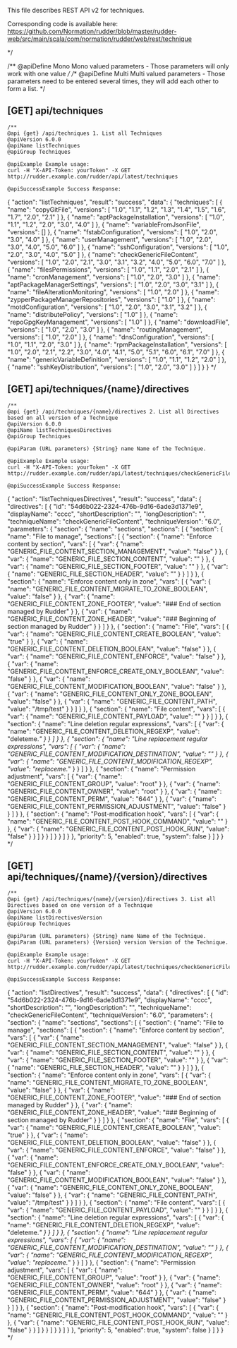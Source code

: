 
This file describes REST API v2 for techniques.

Corresponding code is available here: 
https://github.com/Normation/rudder/blob/master/rudder-web/src/main/scala/com/normation/rudder/web/rest/technique


 */

/**
   @apiDefine Mono Mono valued parameters - Those parameters will only work with one value
 */
/**
   @apiDefine Multi Multi valued parameters - Those parameters need to be entered several times, they will add each other to form a list.
 */

[GET] api/techniques
-----------------

    /**
    @api {get} /api/techniques 1. List all Techniques
    @apiVersion 6.0.0
    @apiName listTechniques
    @apiGroup Techniques
    
    @apiExample Example usage:
    curl -H "X-API-Token: yourToken" -X GET http://rudder.example.com/rudder/api/latest/techniques

    @apiSuccessExample Success Response:
{
  "action": "listTechniques",
  "result": "success",
  "data": {
    "techniques": [
      {
        "name": "copyGitFile",
        "versions": [
          "1.0",
          "1.1",
          "1.2",
          "1.3",
          "1.4",
          "1.5",
          "1.6",
          "1.7",
          "2.0",
          "2.1"
        ]
      },
      {
        "name": "aptPackageInstallation",
        "versions": [
          "1.0",
          "1.1",
          "1.2",
          "2.0",
          "3.0",
          "4.0"
        ]
      },
      {
        "name": "variableFromJsonFile",
        "versions": []
      },
      {
        "name": "fstabConfiguration",
        "versions": [
          "1.0",
          "2.0",
          "3.0",
          "4.0"
        ]
      },
      {
        "name": "userManagement",
        "versions": [
          "1.0",
          "2.0",
          "3.0",
          "4.0",
          "5.0",
          "6.0"
        ]
      },
      {
        "name": "sshConfiguration",
        "versions": [
          "1.0",
          "2.0",
          "3.0",
          "4.0",
          "5.0"
        ]
      },
      {
        "name": "checkGenericFileContent",
        "versions": [
          "1.0",
          "2.0",
          "2.1",
          "3.0",
          "3.1",
          "3.2",
          "4.0",
          "5.0",
          "6.0",
          "7.0"
        ]
      },
      {
        "name": "filesPermissions",
        "versions": [
          "1.0",
          "1.1",
          "2.0",
          "2.1"
        ]
      },
      {
        "name": "cronManagement",
        "versions": [
          "1.0",
          "2.0",
          "3.0"
        ]
      },
      {
        "name": "aptPackageManagerSettings",
        "versions": [
          "1.0",
          "2.0",
          "3.0",
          "3.1"
        ]
      },
      {
        "name": "fileAlterationMonitoring",
        "versions": [
          "1.0",
          "2.0"
        ]
      },
      {
        "name": "zypperPackageManagerRepositories",
        "versions": [
          "1.0"
        ]
      },
      {
        "name": "motdConfiguration",
        "versions": [
          "1.0",
          "2.0",
          "3.0",
          "3.1",
          "3.2"
        ]
      },
      {
        "name": "distributePolicy",
        "versions": [
          "1.0"
        ]
      },
      {
        "name": "repoGpgKeyManagement",
        "versions": [
          "1.0"
        ]
      },
      {
        "name": "downloadFile",
        "versions": [
          "1.0",
          "2.0",
          "3.0"
        ]
      },
      {
        "name": "routingManagement",
        "versions": [
          "1.0",
          "2.0"
        ]
      },
      {
        "name": "dnsConfiguration",
        "versions": [
          "1.0",
          "1.1",
          "2.0",
          "3.0"
        ]
      },
      {
        "name": "rpmPackageInstallation",
        "versions": [
          "1.0",
          "2.0",
          "2.1",
          "2.2",
          "3.0",
          "4.0",
          "4.1",
          "5.0",
          "5.1",
          "6.0",
          "6.1",
          "7.0"
        ]
      },
      {
        "name": "genericVariableDefinition",
        "versions": [
          "1.0",
          "1.1",
          "1.2",
          "2.0"
        ]
      },
      {
        "name": "sshKeyDistribution",
        "versions": [
          "1.0",
          "2.0",
          "3.0"
        ]
      }
    ]
  }
}
     */



[GET] api/techniques/{name}/directives
--------------------------

    /**
    @api {get} /api/techniques/{name}/directives 2. List all Directives based on all version of a Technique
    @apiVersion 6.0.0
    @apiName listTechniquesDirectives 
    @apiGroup Techniques
     
    @apiParam (URL parameters) {String} name Name of the Technique.

    @apiExample Example usage:
    curl -H "X-API-Token: yourToken" -X GET http://rudder.example.com/rudder/api/latest/techniques/checkGenericFileContent/directives

    @apiSuccessExample Success Response:
{
  "action": "listTechniquesDirectives",
  "result": "success",
  "data": {
    "directives": [
      {
        "id": "54d6b022-2324-476b-9d16-6ade3d1371e9",
        "displayName": "cccc",
        "shortDescription": "",
        "longDescription": "",
        "techniqueName": "checkGenericFileContent",
        "techniqueVersion": "6.0",
        "parameters": {
          "section": {
            "name": "sections",
            "sections": [
              {
                "section": {
                  "name": "File to manage",
                  "sections": [
                    {
                      "section": {
                        "name": "Enforce content by section",
                        "vars": [
                          {
                            "var": {
                              "name": "GENERIC_FILE_CONTENT_SECTION_MANAGEMENT",
                              "value": "false"
                            }
                          },
                          {
                            "var": {
                              "name": "GENERIC_FILE_SECTION_CONTENT",
                              "value": ""
                            }
                          },
                          {
                            "var": {
                              "name": "GENERIC_FILE_SECTION_FOOTER",
                              "value": ""
                            }
                          },
                          {
                            "var": {
                              "name": "GENERIC_FILE_SECTION_HEADER",
                              "value": ""
                            }
                          }
                        ]
                      }
                    },
                    {
                      "section": {
                        "name": "Enforce content only in zone",
                        "vars": [
                          {
                            "var": {
                              "name": "GENERIC_FILE_CONTENT_MIGRATE_TO_ZONE_BOOLEAN",
                              "value": "false"
                            }
                          },
                          {
                            "var": {
                              "name": "GENERIC_FILE_CONTENT_ZONE_FOOTER",
                              "value": "### End of section managed by Rudder"
                            }
                          },
                          {
                            "var": {
                              "name": "GENERIC_FILE_CONTENT_ZONE_HEADER",
                              "value": "### Beginning of section managed by Rudder"
                            }
                          }
                        ]
                      }
                    },
                    {
                      "section": {
                        "name": "File",
                        "vars": [
                          {
                            "var": {
                              "name": "GENERIC_FILE_CONTENT_CREATE_BOOLEAN",
                              "value": "true"
                            }
                          },
                          {
                            "var": {
                              "name": "GENERIC_FILE_CONTENT_DELETION_BOOLEAN",
                              "value": "false"
                            }
                          },
                          {
                            "var": {
                              "name": "GENERIC_FILE_CONTENT_ENFORCE",
                              "value": "false"
                            }
                          },
                          {
                            "var": {
                              "name": "GENERIC_FILE_CONTENT_ENFORCE_CREATE_ONLY_BOOLEAN",
                              "value": "false"
                            }
                          },
                          {
                            "var": {
                              "name": "GENERIC_FILE_CONTENT_MODIFICATION_BOOLEAN",
                              "value": "false"
                            }
                          },
                          {
                            "var": {
                              "name": "GENERIC_FILE_CONTENT_ONLY_ZONE_BOOLEAN",
                              "value": "false"
                            }
                          },
                          {
                            "var": {
                              "name": "GENERIC_FILE_CONTENT_PATH",
                              "value": "/tmp/test"
                            }
                          }
                        ]
                      }
                    },
                    {
                      "section": {
                        "name": "File content",
                        "vars": [
                          {
                            "var": {
                              "name": "GENERIC_FILE_CONTENT_PAYLOAD",
                              "value": ""
                            }
                          }
                        ]
                      }
                    },
                    {
                      "section": {
                        "name": "Line deletion regular expressions",
                        "vars": [
                          {
                            "var": {
                              "name": "GENERIC_FILE_CONTENT_DELETION_REGEXP",
                              "value": "deleteme.*"
                            }
                          }
                        ]
                      }
                    },
                    {
                      "section": {
                        "name": "Line replacement regular expressions",
                        "vars": [
                          {
                            "var": {
                              "name": "GENERIC_FILE_CONTENT_MODIFICATION_DESTINATION",
                              "value": ""
                            }
                          },
                          {
                            "var": {
                              "name": "GENERIC_FILE_CONTENT_MODIFICATION_REGEXP",
                              "value": "replaceme.*"
                            }
                          }
                        ]
                      }
                    },
                    {
                      "section": {
                        "name": "Permission adjustment",
                        "vars": [
                          {
                            "var": {
                              "name": "GENERIC_FILE_CONTENT_GROUP",
                              "value": "root"
                            }
                          },
                          {
                            "var": {
                              "name": "GENERIC_FILE_CONTENT_OWNER",
                              "value": "root"
                            }
                          },
                          {
                            "var": {
                              "name": "GENERIC_FILE_CONTENT_PERM",
                              "value": "644"
                            }
                          },
                          {
                            "var": {
                              "name": "GENERIC_FILE_CONTENT_PERMISSION_ADJUSTMENT",
                              "value": "false"
                            }
                          }
                        ]
                      }
                    },
                    {
                      "section": {
                        "name": "Post-modification hook",
                        "vars": [
                          {
                            "var": {
                              "name": "GENERIC_FILE_CONTENT_POST_HOOK_COMMAND",
                              "value": ""
                            }
                          },
                          {
                            "var": {
                              "name": "GENERIC_FILE_CONTENT_POST_HOOK_RUN",
                              "value": "false"
                            }
                          }
                        ]
                      }
                    }
                  ]
                }
              }
            ]
          }
        },
        "priority": 5,
        "enabled": true,
        "system": false
      }
    ]
  }
}
    */

[GET] api/techniques/{name}/{version}/directives
--------------------------

    /**
    @api {get} /api/techniques/{name}/{version}/directives 3. List all Directives based on one version of a Technique
    @apiVersion 6.0.0
    @apiName listDirectivesVersion
    @apiGroup Techniques
     
    @apiParam (URL parameters) {String} name Name of the Technique.
    @apiParam (URL parameters) {Version} version Version of the Technique.

    @apiExample Example usage:
    curl -H "X-API-Token: yourToken" -X GET http://rudder.example.com/rudder/api/latest/techniques/checkGenericFileContent/6.0/directives

    @apiSuccessExample Success Response:
{
  "action": "listDirectives",
  "result": "success",
  "data": {
    "directives": [
      {
        "id": "54d6b022-2324-476b-9d16-6ade3d1371e9",
        "displayName": "cccc",
        "shortDescription": "",
        "longDescription": "",
        "techniqueName": "checkGenericFileContent",
        "techniqueVersion": "6.0",
        "parameters": {
          "section": {
            "name": "sections",
            "sections": [
              {
                "section": {
                  "name": "File to manage",
                  "sections": [
                    {
                      "section": {
                        "name": "Enforce content by section",
                        "vars": [
                          {
                            "var": {
                              "name": "GENERIC_FILE_CONTENT_SECTION_MANAGEMENT",
                              "value": "false"
                            }
                          },
                          {
                            "var": {
                              "name": "GENERIC_FILE_SECTION_CONTENT",
                              "value": ""
                            }
                          },
                          {
                            "var": {
                              "name": "GENERIC_FILE_SECTION_FOOTER",
                              "value": ""
                            }
                          },
                          {
                            "var": {
                              "name": "GENERIC_FILE_SECTION_HEADER",
                              "value": ""
                            }
                          }
                        ]
                      }
                    },
                    {
                      "section": {
                        "name": "Enforce content only in zone",
                        "vars": [
                          {
                            "var": {
                              "name": "GENERIC_FILE_CONTENT_MIGRATE_TO_ZONE_BOOLEAN",
                              "value": "false"
                            }
                          },
                          {
                            "var": {
                              "name": "GENERIC_FILE_CONTENT_ZONE_FOOTER",
                              "value": "### End of section managed by Rudder"
                            }
                          },
                          {
                            "var": {
                              "name": "GENERIC_FILE_CONTENT_ZONE_HEADER",
                              "value": "### Beginning of section managed by Rudder"
                            }
                          }
                        ]
                      }
                    },
                    {
                      "section": {
                        "name": "File",
                        "vars": [
                          {
                            "var": {
                              "name": "GENERIC_FILE_CONTENT_CREATE_BOOLEAN",
                              "value": "true"
                            }
                          },
                          {
                            "var": {
                              "name": "GENERIC_FILE_CONTENT_DELETION_BOOLEAN",
                              "value": "false"
                            }
                          },
                          {
                            "var": {
                              "name": "GENERIC_FILE_CONTENT_ENFORCE",
                              "value": "false"
                            }
                          },
                          {
                            "var": {
                              "name": "GENERIC_FILE_CONTENT_ENFORCE_CREATE_ONLY_BOOLEAN",
                              "value": "false"
                            }
                          },
                          {
                            "var": {
                              "name": "GENERIC_FILE_CONTENT_MODIFICATION_BOOLEAN",
                              "value": "false"
                            }
                          },
                          {
                            "var": {
                              "name": "GENERIC_FILE_CONTENT_ONLY_ZONE_BOOLEAN",
                              "value": "false"
                            }
                          },
                          {
                            "var": {
                              "name": "GENERIC_FILE_CONTENT_PATH",
                              "value": "/tmp/test"
                            }
                          }
                        ]
                      }
                    },
                    {
                      "section": {
                        "name": "File content",
                        "vars": [
                          {
                            "var": {
                              "name": "GENERIC_FILE_CONTENT_PAYLOAD",
                              "value": ""
                            }
                          }
                        ]
                      }
                    },
                    {
                      "section": {
                        "name": "Line deletion regular expressions",
                        "vars": [
                          {
                            "var": {
                              "name": "GENERIC_FILE_CONTENT_DELETION_REGEXP",
                              "value": "deleteme.*"
                            }
                          }
                        ]
                      }
                    },
                    {
                      "section": {
                        "name": "Line replacement regular expressions",
                        "vars": [
                          {
                            "var": {
                              "name": "GENERIC_FILE_CONTENT_MODIFICATION_DESTINATION",
                              "value": ""
                            }
                          },
                          {
                            "var": {
                              "name": "GENERIC_FILE_CONTENT_MODIFICATION_REGEXP",
                              "value": "replaceme.*"
                            }
                          }
                        ]
                      }
                    },
                    {
                      "section": {
                        "name": "Permission adjustment",
                        "vars": [
                          {
                            "var": {
                              "name": "GENERIC_FILE_CONTENT_GROUP",
                              "value": "root"
                            }
                          },
                          {
                            "var": {
                              "name": "GENERIC_FILE_CONTENT_OWNER",
                              "value": "root"
                            }
                          },
                          {
                            "var": {
                              "name": "GENERIC_FILE_CONTENT_PERM",
                              "value": "644"
                            }
                          },
                          {
                            "var": {
                              "name": "GENERIC_FILE_CONTENT_PERMISSION_ADJUSTMENT",
                              "value": "false"
                            }
                          }
                        ]
                      }
                    },
                    {
                      "section": {
                        "name": "Post-modification hook",
                        "vars": [
                          {
                            "var": {
                              "name": "GENERIC_FILE_CONTENT_POST_HOOK_COMMAND",
                              "value": ""
                            }
                          },
                          {
                            "var": {
                              "name": "GENERIC_FILE_CONTENT_POST_HOOK_RUN",
                              "value": "false"
                            }
                          }
                        ]
                      }
                    }
                  ]
                }
              }
            ]
          }
        },
        "priority": 5,
        "enabled": true,
        "system": false
      }
    ]
  }
}
    */

